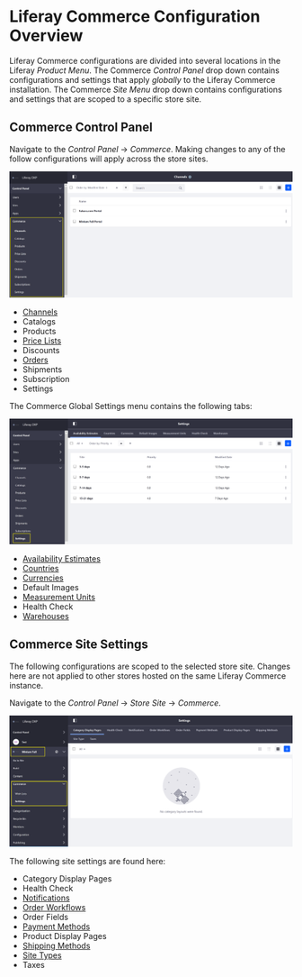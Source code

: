 # Liferay Commerce Configuration Overview

Liferay Commerce configurations are divided into several locations in the Liferay _Product Menu_. The Commerce _Control Panel_ drop down contains configurations and settings that apply _globally_ to the Liferay Commerce installation. The Commerce _Site Menu_ drop down contains configurations and settings that are scoped to a specific store site.

## Commerce Control Panel

Navigate to the _Control Panel_ → _Commerce_. Making changes to any of the follow configurations will apply across the store sites.

![Global Commerce Settings](./images/01.png)

* [Channels](../catalog/managing-channels.md)
* Catalogs
* Products
* [Price Lists](../catalog/creating-a-price-list.md)
* Discounts
* [Orders](../../sales/order-management/orders-menu/README.md)
* Shipments
* Subscription
* Settings

The Commerce Global Settings menu contains the following tabs:

![Commerce Global Settings Tab](./images/02.png)

* [Availability Estimates](../catalog/availability-estimates.md)
* [Countries](../getting-started/country-options.md)
* [Currencies](../currencies/README.md)
* Default Images
* [Measurement Units](../../sales/shipping/measurement-units/README.md)
* Health Check
* [Warehouses](../../catalog/managing-inventory/warehouse-reference-guide/README.md)

## Commerce Site Settings

The following configurations are scoped to the selected store site. Changes here are not applied to other stores hosted on the same Liferay Commerce instance.

Navigate to the _Control Panel_ → _Store Site_ → _Commerce_.

![Minium Full Site Settings](./images/03.png)

The following site settings are found here:

* Category Display Pages
* Health Check
* [Notifications](../../marketing/email-notifications/automating-store-emails-by-using-notification-templates/README.md)
* [Order Workflows](../../sales/order-management/order-workflows/README.md)
* Order Fields
* [Payment Methods](../payments/README.md)
* Product Display Pages
* [Shipping Methods](../../sales/shipping/README.md)
* [Site Types](../site-management-basics/sites-and-site-types/README.md)
* Taxes
